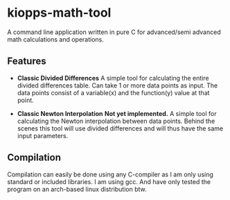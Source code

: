 # kiopps-math-tool
A command line application written in pure C for advanced/semi advanced math calculations and operations. 

## Features
- **Classic Divided Differences**
A simple tool for calculating the entire divided differences table. Can take 1 or more data points as input. The data points consist of a variable(x) and the function(y) value at that point.

- **Classic Newton Interpolation**
**Not yet implemented.** A simple tool for calculating the Newton interpolation between data points. Behind the scenes this tool will use divided differences and will thus have the same input parameters.

## Compilation
Compilation can easily be done using any C-compiler as I am only using standard or included libraries. I am using gcc. And have only tested the program on an arch-based linux distribution btw.
